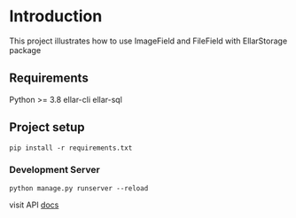 # Introduction
This project illustrates how to use ImageField and FileField with EllarStorage package

## Requirements
Python >= 3.8
ellar-cli
ellar-sql

## Project setup
```
pip install -r requirements.txt
```

### Development Server
```
python manage.py runserver --reload
```
visit API [docs](http://localhost:8000/docs)
